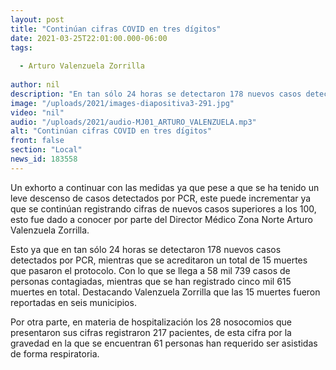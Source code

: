 ```yaml
---
layout: post
title: "Continúan cifras COVID en tres dígitos"
date: 2021-03-25T22:01:00.000-06:00
tags:
  
  - Arturo Valenzuela Zorrilla
  
author: nil
description: "En tan sólo 24 horas se detectaron 178 nuevos casos detectados por PCR, mientras que se acreditaron un total de 15 muertes."
image: "/uploads/2021/images-diapositiva3-291.jpg"
video: "nil"
audio: "/uploads/2021/audio-MJ01_ARTURO_VALENZUELA.mp3"
alt: "Continúan cifras COVID en tres dígitos"
front: false
section: "Local"
news_id: 183558
---
```


Un exhorto a continuar con las medidas ya que pese a que se ha tenido un leve descenso de casos detectados por PCR, este puede incrementar ya que se continúan registrando cifras de nuevos casos superiores a los 100, esto fue dado a conocer por parte del Director Médico Zona Norte Arturo Valenzuela Zorrilla.

Esto ya que en tan sólo 24 horas se detectaron 178 nuevos casos detectados por PCR, mientras que se acreditaron un total de 15 muertes que pasaron el protocolo. Con lo que se llega a 58 mil 739 casos de personas contagiadas, mientras que se han registrado cinco mil 615 muertes en total. Destacando Valenzuela Zorrilla que las 15 muertes fueron reportadas en seis municipios. 

Por otra parte, en materia de hospitalización los 28 nosocomios que presentaron sus cifras registraron 217 pacientes, de esta cifra por la gravedad en la que se encuentran 61 personas han requerido ser asistidas de forma respiratoria.
